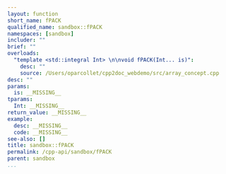 ```yaml
---
layout: function
short_name: fPACK
qualified_name: sandbox::fPACK
namespaces: [sandbox]
includer: ""
brief: ""
overloads:
  "template <std::integral Int> \n\nvoid fPACK(Int... is)":
    desc: ""
    source: /Users/oparcollet/cpp2doc_webdemo/src/array_concept.cpp
desc: ""
params:
  is: __MISSING__
tparams:
  Int: __MISSING__
return_value: __MISSING__
example:
  desc: __MISSING__
  code: __MISSING__
see-also: []
title: sandbox::fPACK
permalink: /cpp-api/sandbox/fPACK
parent: sandbox
...
```



